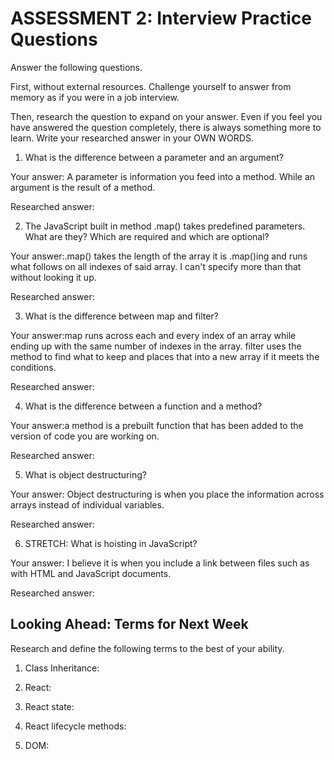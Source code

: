 # ASSESSMENT 2: Interview Practice Questions

Answer the following questions.

First, without external resources. Challenge yourself to answer from memory as if you were in a job interview.

Then, research the question to expand on your answer. Even if you feel you have answered the question completely, there is always something more to learn. Write your researched answer in your OWN WORDS.

1. What is the difference between a parameter and an argument?

  Your answer: A parameter is information you feed into a method. While an argument is the result of a method.

  Researched answer:



2. The JavaScript built in method .map() takes predefined parameters. What are they? Which are required and which are optional?

  Your answer:.map() takes the length of the array it is .map()ing and runs what follows on all indexes of said array. I can't specify more than that without looking it up.

  Researched answer:



3. What is the difference between map and filter?

  Your answer:map runs across each and every index of an array while ending up with the same number of indexes in the array. filter uses the method to find what to keep and places that into a new array if it meets the conditions.

  Researched answer:



4. What is the difference between a function and a method?

  Your answer:a method is a prebuilt function that has been added to the version of code you are working on.

  Researched answer:



5. What is object destructuring?

  Your answer: Object destructuring is when you place the information across arrays instead of individual variables.

  Researched answer:



6. STRETCH: What is hoisting in JavaScript?

  Your answer: I believe it is when you include a link between files such as with HTML and JavaScript documents.

  Researched answer:



## Looking Ahead: Terms for Next Week

Research and define the following terms to the best of your ability.

1. Class Inheritance:

2. React:

3. React state:

4. React lifecycle methods:

5. DOM:
